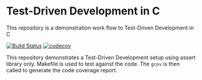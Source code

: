 # Test-Driven Development in C
This repository is a demonstration work flow to Test-Driven Development in C

[![Build Status](https://travis-ci.com/foldfelis/CTestDrivenDev.svg?token=sCvSBz8RcnVXPVQx1yrZ&branch=master)](https://travis-ci.com/foldfelis/CTestDrivenDev)
[![codecov](https://codecov.io/gh/foldfelis/CTestDrivenDev/branch/master/graph/badge.svg?token=VPVSJ951DN)](https://codecov.io/gh/foldfelis/CTestDrivenDev)

This repository demonstrates a Test-Driven Development setup using assert library only. 
Makefile is used to test against the code. 
The `gcov` is then called to generate the code coverage report.
